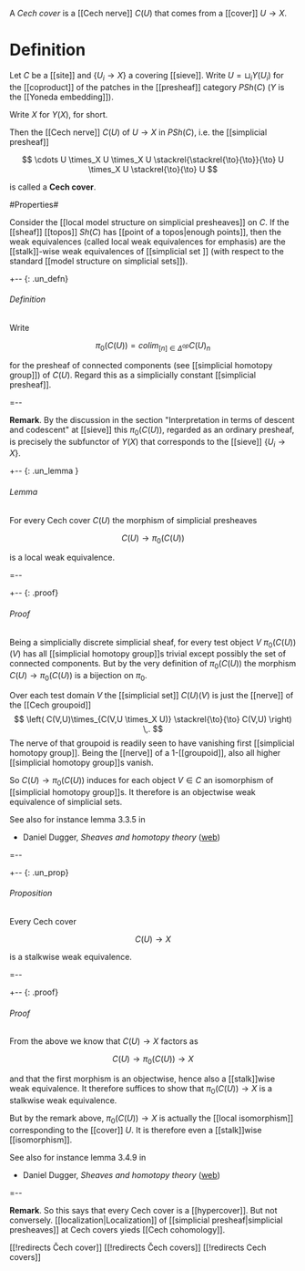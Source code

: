 
A _Cech cover_ is a [[Cech nerve]] $C(U)$ that comes from a [[cover]] $U \to X$.

# Definition #

Let $C$ be a [[site]] and $\{U_i \to X\}$ a covering [[sieve]]. Write $U = \sqcup_i Y(U_i)$ for the [[coproduct]] of the patches in the [[presheaf]] category $PSh(C)$ ($Y$ is the [[Yoneda embedding]]). 

Write $X$ for $Y(X)$, for short.

Then the [[Cech nerve]] $C(U)$ of $U \to X$ in $PSh(C)$, i.e. the [[simplicial presheaf]]

$$
  \cdots
  U \times_X U \times_X U
  \stackrel{\stackrel{\to}{\to}}{\to}
  U \times_X U \stackrel{\to}{\to} U
$$

is called a **Cech cover**.

#Properties#

Consider the [[local model structure on simplicial presheaves]] on $C$. If the [[sheaf]] [[topos]] $Sh(C)$ has [[point of a topos|enough points]], then the weak equivalences (called local weak equivalences for emphasis) are the [[stalk]]-wise weak equivalences of [[simplicial set ]] (with respect to the standard [[model structure on simplicial sets]]).

+-- {: .un_defn}
###### Definition

Write

$$
  \pi_0(C(U)) = colim_{[n] \in \Delta^{op}} C(U)_n
$$

for the presheaf of connected components (see [[simplicial homotopy group]]) of $C(U)$. Regard this as a simplicially constant [[simplicial presheaf]].

=--

**Remark**. By the discussion in the section "Interpretation in terms of descent and codescent" at [[sieve]] this $\pi_0(C(U))$, regarded as an ordinary presheaf, is precisely the subfunctor of $Y(X)$ that corresponds to the [[sieve]] $\{U_i \to X\}$.

+-- {: .un_lemma }
###### Lemma

For every Cech cover $C(U)$ the morphism of simplicial presheaves

$$
  C(U) \to \pi_0(C(U))
$$

is a local weak equivalence.

=--

+-- {: .proof}
###### Proof

Being a simplicially discrete simplicial sheaf, for every test object $V$ $\pi_0(C(U))(V)$ has all [[simplicial homotopy group]]s trivial except possibly the set of connected components.
But by the very definition of $\pi_0(C(U))$ the morphism 
$C(U) \to \pi_0(C(U))$ is a bijection on $\pi_0$.

Over each test domain $V$ the [[simplicial set]]
$C(U)(V)$ is just the [[nerve]] of the [[Cech groupoid]]
$$
   \left(
     C(V,U)\times_{C(V,U \times_X U)}
     \stackrel{\to}{\to}
     C(V,U)
   \right)
  \,.
$$
The nerve of that groupoid is readily seen to have vanishing first [[simplicial homotopy group]]. Being the [[nerve]] of a 1-[[groupoid]], also all higher [[simplicial homotopy group]]s vanish. 

So $C(U) \to \pi_0(C(U))$ induces for each object $V \in C$ an isomorphism of [[simplicial homotopy group]]s. It therefore is an objectwise weak equivalence of simplicial sets.

See also for instance lemma 3.3.5 in

* Daniel Dugger, _Sheaves and homotopy theory_ ([web](http://www.uoregon.edu/~ddugger/cech.html))


=--


+-- {: .un_prop}
###### Proposition

Every Cech cover 

$$
  C(U) \to X
$$

is a stalkwise weak equivalence.

=--
 
+-- {: .proof}
###### Proof

From the above we know that $C(U) \to X$ factors as

$$
  C(U) \to \pi_0(C(U)) \to X
$$

and that the first morphism is an objectwise, hence also a [[stalk]]wise weak equivalence. It therefore suffices to show that $\pi_0(C(U)) \to X$ is a stalkwise weak equivalence.

But by the remark above, $\pi_0(C(U)) \to X$ is actually the [[local isomorphism]] corresponding to the [[cover]] $U$. It is therefore even a [[stalk]]wise [[isomorphism]].

See also for instance lemma 3.4.9 in

* Daniel Dugger, _Sheaves and homotopy theory_ ([web](http://www.uoregon.edu/~ddugger/cech.html))

=--

**Remark**. So this says that every Cech cover is a [[hypercover]]. But not conversely. [[localization|Localization]] of [[simplicial presheaf|simplicial presheaves]] at Cech covers yieds [[Cech cohomology]]. 


[[!redirects Čech cover]]
[[!redirects Čech covers]]
[[!redirects Cech covers]]